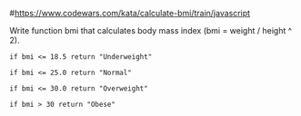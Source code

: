 #https://www.codewars.com/kata/calculate-bmi/train/javascript

Write function bmi that calculates body mass index (bmi = weight / height ^ 2).
```
if bmi <= 18.5 return "Underweight"

if bmi <= 25.0 return "Normal"

if bmi <= 30.0 return "Overweight"

if bmi > 30 return "Obese"
```
